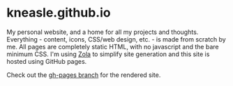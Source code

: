 # kneasle.github.io
My personal website, and a home for all my projects and thoughts.  Everything - content, icons, CSS/web design, etc. - is made
from scratch by me.  All pages are completely static HTML, with no javascript and the bare minimum
CSS.  I'm using [Zola](https://www.getzola.org/) to simplify site generation and this site is hosted
using GitHub pages.

Check out the [gh-pages branch](https://github.com/kneasle/kneasle.github.io/tree/gh-pages) for the rendered site.
